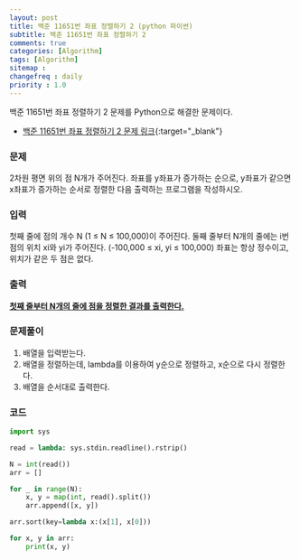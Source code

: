 ```yaml
---
layout: post
title: 백준 11651번 좌표 정렬하기 2 (python 파이썬)
subtitle: 백준 11651번 좌표 정렬하기 2
comments: true
categories: [Algorithm]
tags: [Algorithm]
sitemap :
changefreq : daily
priority : 1.0
---
```

백준 11651번 좌표 정렬하기 2 문제를 Python으로 해결한 문제이다.  

* [백준 11651번 좌표 정렬하기 2 문제 링크](https://www.acmicpc.net/problem/11651){:target="_blank"}


### 문제 
2차원 평면 위의 점 N개가 주어진다. 좌표를 y좌표가 증가하는 순으로, y좌표가 같으면 x좌표가 증가하는 순서로 정렬한 다음 출력하는 프로그램을 작성하시오.


### 입력
첫째 줄에 점의 개수 N (1 ≤ N ≤ 100,000)이 주어진다. 둘째 줄부터 N개의 줄에는 i번점의 위치 xi와 yi가 주어진다. (-100,000 ≤ xi, yi ≤ 100,000) 좌표는 항상 정수이고, 위치가 같은 두 점은 없다.


### 출력
**<u>첫째 줄부터 N개의 줄에 점을 정렬한 결과를 출력한다.</u>**


### 문제풀이
1. 배열을 입력받는다.
2. 배열을 정렬하는데, lambda를 이용하여 y순으로 정렬하고, x순으로 다시 정렬한다.
3. 배열을 순서대로 출력한다.


### 코드
```python
import sys

read = lambda: sys.stdin.readline().rstrip()

N = int(read())
arr = []

for _ in range(N):
    x, y = map(int, read().split())
    arr.append([x, y])

arr.sort(key=lambda x:(x[1], x[0]))

for x, y in arr:
    print(x, y)
```
